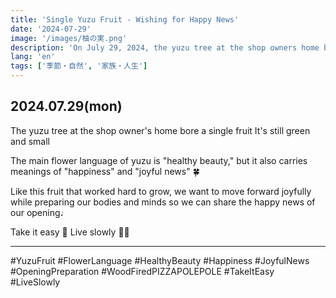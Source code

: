 ```yaml
---
title: 'Single Yuzu Fruit - Wishing for Happy News'
date: '2024-07-29'
image: '/images/柚の実.png'
description: 'On July 29, 2024, the yuzu tree at the shop owners home bore a single fruit. Though still green and small, like the yuzu flower meanings of "healthy beauty," "happiness," and "joyful news," we hope to share happy news of our opening while preparing both body and mind.'
lang: 'en'
tags: ['季節・自然', '家族・人生']
---
```


## 2024.07.29(mon)

The yuzu tree at the shop owner's home bore a single fruit
It's still green and small

The main flower language of yuzu is "healthy beauty,"
but it also carries meanings of "happiness" and "joyful news" 🍀

Like this fruit that worked hard to grow,
we want to move forward joyfully
while preparing our bodies and minds
so we can share the happy news of our opening♩

Take it easy 👣
Live slowly 🍋➿

---

#YuzuFruit #FlowerLanguage #HealthyBeauty #Happiness #JoyfulNews #OpeningPreparation #WoodFiredPIZZAPOLEPOLE #TakeItEasy #LiveSlowly
